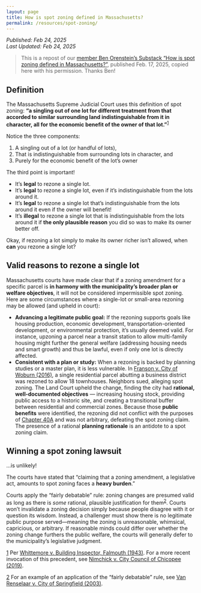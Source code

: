 ```yaml
---
layout: page
title: How is spot zoning defined in Massachusetts?
permalink: /resources/spot-zoning/
---
```

_Published: <time datetime="2025-02-24T12:44:00-0500">Feb 24, 2025</time>_  
_Last Updated: <time datetime="2025-02-24T12:44:00-0500">Feb 24, 2025</time>_

> This is a repost of our [member Ben Orenstein’s Substack “How is spot zoning defined in Massachusetts?”](https://municipalfreedom.substack.com/p/how-is-spot-zoning-defined-in-massachusetts), published <time datetime="2025-02-17">Feb. 17, 2025</time>, copied here with his permission. Thanks Ben!

## Definition

The Massachusetts Supreme Judicial Court uses this definition of spot zoning: **“a singling out of one lot for different treatment from that accorded to similar surrounding land indistinguishable from it in character, all for the economic benefit of the owner of that lot.”**<sup>[1](#footnote-1)</sup>

Notice the three components:

1. A singling out of a lot (or handful of lots),
2. That is indistinguishable from surrounding lots in character, and
3. Purely for the economic benefit of the lot’s owner

The third point is important!

* It’s **legal** to rezone a single lot.
* It’s **legal** to rezone a single lot, even if it’s indistinguishable from the lots around it.
* It’s **legal** to rezone a single lot that’s indistinguishable from the lots around it even if the owner will benefit!
* It’s **illegal** to rezone a single lot that is indistinguishable from the lots around it if **the only plausible reason** you did so was to make its owner better off.

Okay, if rezoning a lot simply to make its owner richer isn’t allowed, when **can** you rezone a single lot?

## Valid reasons to rezone a single lot

Massachusetts courts have made clear that if a zoning amendment for a specific parcel is **in harmony with the municipality’s broader plan or welfare objectives**, it will not be considered impermissible spot zoning. Here are some circumstances where a single-lot or small-area rezoning may be allowed (and upheld in court):

* **Advancing a legitimate public goal:** If the rezoning supports goals like housing production, economic development, transportation-oriented development, or environmental protection, it’s usually deemed valid. For instance, upzoning a parcel near a transit station to allow multi-family housing might further the general welfare (addressing housing needs and smart growth) and thus be lawful, even if only one lot is directly affected.
* **Consistent with a plan or study:** When a rezoning is backed by planning studies or a master plan, it is less vulnerable. In [Franson v. City of Woburn (2016)](http://masscases.com/cases/land/2016/2016-15-000384-DECISION.html), a single residential parcel abutting a business district was rezoned to allow 18 townhouses. Neighbors sued, alleging spot zoning. The Land Court upheld the change, finding the city had **rational, well-documented objectives** — increasing housing stock, providing public access to a historic site, and creating a transitional buffer between residential and commercial zones. Because those **public benefits** were identified, the rezoning did not conflict with the purposes of [Chapter 40A](https://malegislature.gov/Laws/GeneralLaws/PartI/TitleVII/Chapter40A) and was not arbitrary, defeating the spot zoning claim. The presence of a rational **planning rationale** is an antidote to a spot zoning claim.

## Winning a spot zoning lawsuit

…is unlikely!

The courts have stated that “claiming that a zoning amendment, a legislative act, amounts to spot zoning faces a **heavy burden**.”

Courts apply the “fairly debatable” rule: zoning changes are presumed valid as long as there is _some_ rational, plausible justification for them<sup>[2](#footnote-2)</sup>. Courts won’t invalidate a zoning decision simply because people disagree with it or question its wisdom. Instead, a challenger must show there is no legitimate public purpose served—meaning the zoning is unreasonable, whimsical, capricious, or arbitrary. If reasonable minds could differ over whether the zoning change furthers the public welfare, the courts will generally defer to the municipality’s legislative judgment.

<a id="footnote-1" href="#footnote-1">1</a>
Per [Whittemore v. Building Inspector, Falmouth (1943)](https://casetext.com/case/whittemore-v-building-inspector-falmouth). For a more recent invocation of this precedent, see [Nimchick v. City Council of Chicopee (2019)](https://caselaw.findlaw.com/court/ma-court-of-appeals/2032535.html#:~:text=As%20is%20the%20case%20here%2C,117%2C%20121%20%281997).

<a id="footnote-2" href="#footnote-2">2</a>
For an example of an application of the “fairly debatable” rule, see [Van Renselaar v. City of Springfield (2003)](http://masscases.com/cases/app/58/58massappct104.html).

